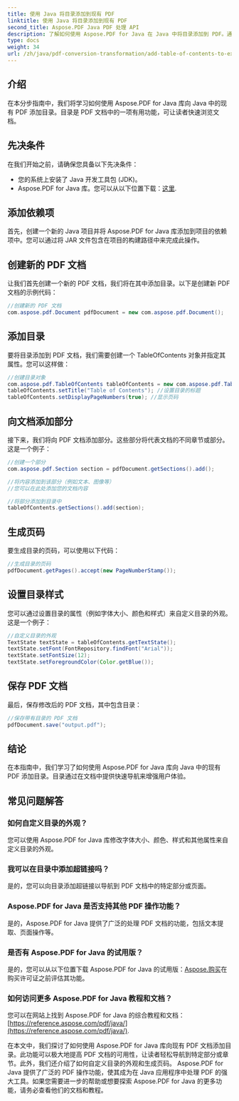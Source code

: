 ```yaml
---
title: 使用 Java 将目录添加到现有 PDF
linktitle: 使用 Java 将目录添加到现有 PDF
second_title: Aspose.PDF Java PDF 处理 API
description: 了解如何使用 Aspose.PDF for Java 在 Java 中将目录添加到 PDF。通过此分步指南增强文档导航。
type: docs
weight: 34
url: /zh/java/pdf-conversion-transformation/add-table-of-contents-to-existing-pdf-in-java/
---
```


## 介绍
在本分步指南中，我们将学习如何使用 Aspose.PDF for Java 库向 Java 中的现有 PDF 添加目录。目录是 PDF 文档中的一项有用功能，可让读者快速浏览文档。

## 先决条件
在我们开始之前，请确保您具备以下先决条件：
- 您的系统上安装了 Java 开发工具包 (JDK)。
-  Aspose.PDF for Java 库。您可以从以下位置下载：[这里](https://releases.aspose.com/pdf/java/).

## 添加依赖项
首先，创建一个新的 Java 项目并将 Aspose.PDF for Java 库添加到项目的依赖项中。您可以通过将 JAR 文件包含在项目的构建路径中来完成此操作。

## 创建新的 PDF 文档
让我们首先创建一个新的 PDF 文档，我们将在其中添加目录。以下是创建新 PDF 文档的示例代码：

```java
//创建新的 PDF 文档
com.aspose.pdf.Document pdfDocument = new com.aspose.pdf.Document();
```

## 添加目录
要将目录添加到 PDF 文档，我们需要创建一个 TableOfContents 对象并指定其属性。您可以这样做：

```java
//创建目录对象
com.aspose.pdf.TableOfContents tableOfContents = new com.aspose.pdf.TableOfContents();
tableOfContents.setTitle("Table of Contents"); //设置目录的标题
tableOfContents.setDisplayPageNumbers(true); //显示页码
```

## 向文档添加部分
接下来，我们将向 PDF 文档添加部分。这些部分将代表文档的不同章节或部分。这是一个例子：

```java
//创建一个部分
com.aspose.pdf.Section section = pdfDocument.getSections().add();

//将内容添加到该部分（例如文本、图像等）
//您可以在此处添加您的文档内容

//将部分添加到目录中
tableOfContents.getSections().add(section);
```

## 生成页码
要生成目录的页码，可以使用以下代码：

```java
//生成目录的页码
pdfDocument.getPages().accept(new PageNumberStamp());
```

## 设置目录样式
您可以通过设置目录的属性（例如字体大小、颜色和样式）来自定义目录的外观。这是一个例子：

```java
//自定义目录的外观
TextState textState = tableOfContents.getTextState();
textState.setFont(FontRepository.findFont("Arial"));
textState.setFontSize(12);
textState.setForegroundColor(Color.getBlue());
```

## 保存 PDF 文档
最后，保存修改后的 PDF 文档，其中包含目录：

```java
//保存带有目录的 PDF 文档
pdfDocument.save("output.pdf");
```

## 结论
在本指南中，我们学习了如何使用 Aspose.PDF for Java 库向 Java 中的现有 PDF 添加目录。目录通过在文档中提供快速导航来增强用户体验。

## 常见问题解答
### 如何自定义目录的外观？
您可以使用 Aspose.PDF for Java 库修改字体大小、颜色、样式和其他属性来自定义目录的外观。

### 我可以在目录中添加超链接吗？
是的，您可以向目录添加超链接以导航到 PDF 文档中的特定部分或页面。

### Aspose.PDF for Java 是否支持其他 PDF 操作功能？
是的，Aspose.PDF for Java 提供了广泛的处理 PDF 文档的功能，包括文本提取、页面操作等。

### 是否有 Aspose.PDF for Java 的试用版？
是的，您可以从以下位置下载 Aspose.PDF for Java 的试用版：[Aspose.购买](https://purchase.aspose.com/temporary-license/)在购买许可证之前评估其功能。

### 如何访问更多 Aspose.PDF for Java 教程和文档？
您可以在网站上找到 Aspose.PDF for Java 的综合教程和文档：[https://reference.aspose.com/pdf/java/](https://reference.aspose.com/pdf/java/).

在本文中，我们探讨了如何使用 Aspose.PDF for Java 库向现有 PDF 文档添加目录。此功能可以极大地提高 PDF 文档的可用性，让读者轻松导航到特定部分或章节。此外，我们还介绍了如何自定义目录的外观和生成页码。 Aspose.PDF for Java 提供了广泛的 PDF 操作功能，使其成为在 Java 应用程序中处理 PDF 的强大工具。如果您需要进一步的帮助或想要探索 Aspose.PDF for Java 的更多功能，请务必查看他们的文档和教程。